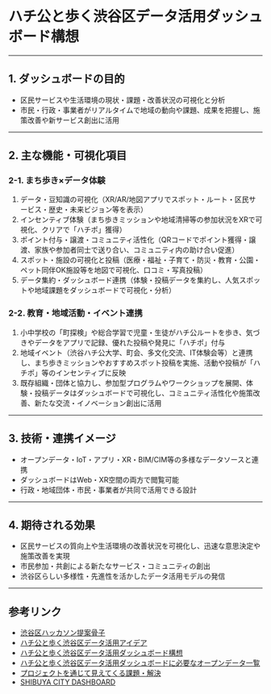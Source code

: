 # ハチ公と歩く渋谷区データ活用ダッシュボード構想

---

## 1. ダッシュボードの目的
- 区民サービスや生活環境の現状・課題・改善状況の可視化と分析
- 市民・行政・事業者がリアルタイムで地域の動向や課題、成果を把握し、施策改善や新サービス創出に活用

---


## 2. 主な機能・可視化項目

### 2-1. まち歩き×データ体験
1. データ・豆知識の可視化（XR/AR/地図アプリでスポット・ルート・区民サービス・歴史・未来ビジョン等を表示）
2. インセンティブ体験（まち歩きミッションや地域清掃等の参加状況をXRで可視化、クリアで「ハチポ」獲得）
3. ポイント付与・譲渡・コミュニティ活性化（QRコードでポイント獲得・譲渡、家族や参加者同士で送り合い、コミュニティ内の助け合い促進）
4. スポット・施設の可視化と投稿（医療・福祉・子育て・防災・教育・公園・ペット同伴OK施設等を地図で可視化、口コミ・写真投稿）
5. データ集約・ダッシュボード連携（体験・投稿データを集約し、人気スポットや地域課題をダッシュボードで可視化・分析）

### 2-2. 教育・地域活動・イベント連携
1. 小中学校の「町探検」や総合学習で児童・生徒がハチ公ルートを歩き、気づきやデータをアプリで記録、優れた投稿や発見に「ハチポ」付与
2. 地域イベント（渋谷ハチ公大学、町会、多文化交流、IT体験会等）と連携し、まち歩きミッションやおすすめスポット投稿を実施、活動や投稿が「ハチポ」等のインセンティブに反映
3. 既存組織・団体と協力し、参加型プログラムやワークショップを展開、体験・投稿データはダッシュボードで可視化し、コミュニティ活性化や施策改善、新たな交流・イノベーション創出に活用

---

## 3. 技術・連携イメージ
- オープンデータ・IoT・アプリ・XR・BIM/CIM等の多様なデータソースと連携
- ダッシュボードはWeb・XR空間の両方で閲覧可能
- 行政・地域団体・市民・事業者が共同で活用できる設計

---

## 4. 期待される効果
- 区民サービスの質向上や生活環境の改善状況を可視化し、迅速な意思決定や施策改善を実現
- 市民参加・共創による新たなサービス・コミュニティの創出
- 渋谷区らしい多様性・先進性を活かしたデータ活用モデルの発信

---

## 参考リンク
- [渋谷区ハッカソン提案骨子](./1.shibuya.md)
- [ハチ公と歩く渋谷区データ活用アイデア](./2.hatikou.md)
- [ハチ公と歩く渋谷区データ活用ダッシュボード構想](./3.dashboard.md)
- [ハチ公と歩く渋谷区データ活用ダッシュボードに必要なオープンデータ一覧](./4.opendata.md)
- [プロジェクトを通じて見えてくる課題・解決](./5.problem.md)
- [SHIBUYA CITY DASHBOARD](https://www.city.shibuya.tokyo.jp/shisei/koho/dashboard.html)
